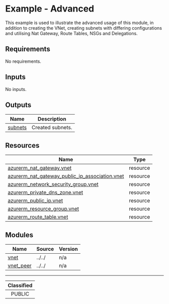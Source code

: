 # Example - Advanced

This example is used to illustrate the advanced usage of this module, in addition to creating the VNet, creating subnets with differing configurations and utilising Nat Gateway, Route Tables, NSGs and Delegations.

<!-- BEGIN_TF_DOCS -->
## Requirements

No requirements.

## Inputs

No inputs.

## Outputs

| Name | Description |
|------|-------------|
| <a name="output_subnets"></a> [subnets](#output\_subnets) | Created subnets. |

## Resources

| Name | Type |
|------|------|
| [azurerm_nat_gateway.vnet](https://registry.terraform.io/providers/hashicorp/azurerm/latest/docs/resources/nat_gateway) | resource |
| [azurerm_nat_gateway_public_ip_association.vnet](https://registry.terraform.io/providers/hashicorp/azurerm/latest/docs/resources/nat_gateway_public_ip_association) | resource |
| [azurerm_network_security_group.vnet](https://registry.terraform.io/providers/hashicorp/azurerm/latest/docs/resources/network_security_group) | resource |
| [azurerm_private_dns_zone.vnet](https://registry.terraform.io/providers/hashicorp/azurerm/latest/docs/resources/private_dns_zone) | resource |
| [azurerm_public_ip.vnet](https://registry.terraform.io/providers/hashicorp/azurerm/latest/docs/resources/public_ip) | resource |
| [azurerm_resource_group.vnet](https://registry.terraform.io/providers/hashicorp/azurerm/latest/docs/resources/resource_group) | resource |
| [azurerm_route_table.vnet](https://registry.terraform.io/providers/hashicorp/azurerm/latest/docs/resources/route_table) | resource |

## Modules

| Name | Source | Version |
|------|--------|---------|
| <a name="module_vnet"></a> [vnet](#module\_vnet) | ../../ | n/a |
| <a name="module_vnet_peer"></a> [vnet\_peer](#module\_vnet\_peer) | ../../ | n/a |
<!-- END_TF_DOCS -->
_______________
| Classified  |
| :---------: |
|   PUBLIC    |